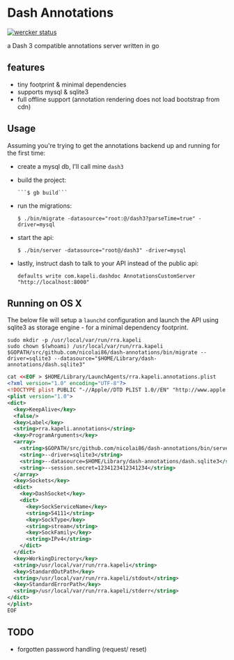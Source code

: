 # Dash Annotations

[![wercker status](https://app.wercker.com/status/bff7a133f740428731b816db04a53265/m "wercker status")](https://app.wercker.com/project/bykey/bff7a133f740428731b816db04a53265)

a Dash 3 compatible annotations server written in go

## features

- tiny footprint & minimal dependencies
- supports mysql & sqlite3
- full offline support (annotation rendering does not load bootstrap from cdn)

## Usage

Assuming you're trying to get the annotations backend up and running for the first time:

- create a mysql db, I'll call mine `dash3`

- build the project:

      ```$ gb build```

- run the migrations:

    ```$ ./bin/migrate -datasource="root:@/dash3?parseTime=true" -driver=mysql```

- start the api:

    ```$ ./bin/server -datasource="root@/dash3" -driver=mysql```

- lastly, instruct dash to talk to your API instead of the public api:

    ```defaults write com.kapeli.dashdoc AnnotationsCustomServer "http://localhost:8000"```

## Running on OS X

The below file will setup a `launchd` configuration and launch the API using sqlite3 as storage engine - for a minimal dependency footprint.

```
sudo mkdir -p /usr/local/var/run/rra.kapeli
sudo chown $(whoami) /usr/local/var/run/rra.kapeli
$GOPATH/src/github.com/nicolai86/dash-annotations/bin/migrate --driver=sqlite3 --datasource="$HOME/Library/dash-annotations/dash.sqlite3"
```

``` xml
cat <<EOF > $HOME/Library/LaunchAgents/rra.kapeli.annotations.plist
<?xml version="1.0" encoding="UTF-8"?>
<!DOCTYPE plist PUBLIC "-//Apple//DTD PLIST 1.0//EN" "http://www.apple.com/DTDs/PropertyList-1.0.dtd">
<plist version="1.0">
<dict>
  <key>KeepAlive</key>
  <false/>
  <key>Label</key>
  <string>rra.kapeli.annotations</string>
  <key>ProgramArguments</key>
  <array>
    <string>$GOPATH/src/github.com/nicolai86/dash-annotations/bin/server</string>
    <string>--driver=sqlite3</string>
    <string>--datasource=$HOME/Library/dash-annotations/dash.sqlite3</string>
    <string>--session.secret=1234123412341234</string>
  </array>
  <key>Sockets</key>
  <dict>
    <key>DashSocket</key>
    <dict>
      <key>SockServiceName</key>
      <string>54111</string>
      <key>SockType</key>
      <string>stream</string>
      <key>SockFamily</key>
      <string>IPv4</string>
    </dict>
  </dict>
  <key>WorkingDirectory</key>
  <string>/usr/local/var/run/rra.kapeli</string>
  <key>StandardOutPath</key>
  <string>/usr/local/var/run/rra.kapeli/stdout</string>
  <key>StandardErrorPath</key>
  <string>/usr/local/var/run/rra.kapeli/stderr</string>
</dict>
</plist>
EOF
```

## TODO

- forgotten password handling (request/ reset)
